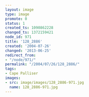 ```yaml
---
layout: image
type: image
promote: 0
status: 1
created_ts: 1090862228
changed_ts: 1372159421
node_id: 971
title: '128_2886'
created: '2004-07-26'
changed: '2013-06-25'
redirect_from:
- "/node/971/"
permalink: "/2004/07/26/128_2886/"
tags:
- Cape Palliser
images:
- src: image/images/128_2886-971.jpg
  name: 128_2886-971.jpg
---
```


